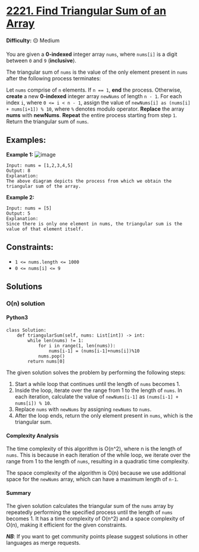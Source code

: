 # [2221. Find Triangular Sum of an Array](https://leetcode.com/problems/find-triangular-sum-of-an-array/)

**Difficulty:** :yellow_circle: Medium

You are given a **0-indexed** integer array `nums`, where `nums[i]` is a digit between `0` and `9` (**inclusive**).

The triangular sum of `nums` is the value of the only element present in `nums` after the following process terminates:

Let `nums` comprise of `n` elements. If `n == 1`, **end** the process. Otherwise, **create** a new **0-indexed** integer array `newNums` of length `n - 1`.
For each index `i`, where `0 <= i < n - 1`, assign the value of `newNums[i] as (nums[i] + nums[i+1]) % 10`, where `%` denotes modulo operator.
**Replace** the array **nums** with **newNums**.
**Repeat** the entire process starting from step `1`.
Return the triangular sum of `nums`.

## Examples:

**Example 1:**
![image](./resources/16_01.png)

```text
Input: nums = [1,2,3,4,5]
Output: 8
Explanation:
The above diagram depicts the process from which we obtain the triangular sum of the array.
```

**Example 2:**

```text
Input: nums = [5]
Output: 5
Explanation:
Since there is only one element in nums, the triangular sum is the value of that element itself.
```


## Constraints:

- `1 <= nums.length <= 1000`
- `0 <= nums[i] <= 9`


## Solutions

### O(n) solution

#### Python3
```python3
class Solution:
    def triangularSum(self, nums: List[int]) -> int:
        while len(nums) != 1:
            for i in range(1, len(nums)):
                nums[i-1] = (nums[i-1]+nums[i])%10
            nums.pop()
        return nums[0]
```

The given solution solves the problem by performing the following steps:
1. Start a while loop that continues until the length of `nums` becomes 1.
2. Inside the loop, iterate over the range from 1 to the length of `nums`. In each iteration, calculate the value of `newNums[i-1]` as `(nums[i-1] + nums[i]) % 10`.
3. Replace `nums` with `newNums` by assigning `newNums` to `nums`.
4. After the loop ends, return the only element present in `nums`, which is the triangular sum.

#### Complexity Analysis

The time complexity of this algorithm is O(n^2), where n is the length of `nums`. This is because in each iteration of the while loop, we iterate over the range from 1 to the length of `nums`, resulting in a quadratic time complexity.

The space complexity of the algorithm is O(n) because we use additional space for the `newNums` array, which can have a maximum length of `n-1`.

#### Summary

The given solution calculates the triangular sum of the `nums` array by repeatedly performing the specified process until the length of `nums` becomes 1. It has a time complexity of O(n^2) and a space complexity of O(n), making it efficient for the given constraints.

***NB***: If you want to get community points please suggest solutions in other languages as merge requests.
